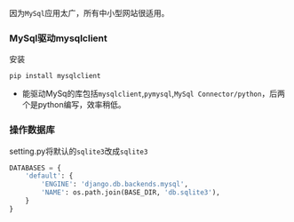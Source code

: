 因为`MySql`应用太广，所有中小型网站很适用。
### MySql驱动mysqlclient
安装

```
pip install mysqlclient
```
* 能驱动MySq的库包括`mysqlclient`,`pymysql`,`MySql Connector/python`，后两个是python编写，效率稍低。

### 操作数据库
setting.py将默认的`sqlite3`改成`sqlite3`

```python
DATABASES = {
    'default': {
        'ENGINE': 'django.db.backends.mysql',
        'NAME': os.path.join(BASE_DIR, 'db.sqlite3'),
    }
}
```